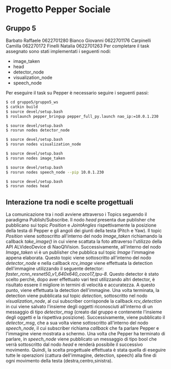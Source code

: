 # Progetto Pepper Sociale
## Gruppo 5 
Barbato Raffaele 0622701280 
Bianco Giovanni 0622701176 
Carpinelli Camilla 062270172 
Finelli Natalia 0622701263
Per completare il task assegnato sono stati implementati i seguenti nodi:

  - image_taken
  - head
  - detector_node
  - visualization_node
  - speech_node
 
Per eseguire il task su Pepper è necessario seguire i seguenti passi:
```sh
$ cd gruppo5/gruppo5_ws
$ catkin build
$ source devel/setup.bash
$ roslaunch pepper_bringup pepper_full_py.launch nao_ip:=10.0.1.230
```

```sh
$ source devel/setup.bash
$ rosrun nodes detector_node
```

```sh
$ source devel/setup.bash
$ rosrun nodes visualization_node
```

```sh
$ source devel/setup.bash
$ rosrun nodes image_taken
```

```sh
$ source devel/setup.bash
$ rosrun nodes speech_node --pip 10.0.1.230
```

```sh
$ source devel/setup.bash
$ rosrun nodes head
```
## Interazione tra nodi e scelte progettuali
La comunicazione tra i nodi avviene attraverso i Topics seguendo il paradigma Publish/Subscribe.
Il nodo *head* presenta due publisher che pubblicano sui topic *Position* e *JointAngles* rispettivamente la posizione della testa di Pepper e gli angoli dei giunti della testa (Pitch e Yaw). Il topic *Position* viene sottoscritto all'interno del nodo *Image_taken* richiamando la callback *take_image()* in cui viene scattata la foto attraverso l'utilizzo della API ALVideoDevice di NaoQIVision. 
Successivamente, all'interno del nodo *Image_taken* vi è un publisher che pubblica sul topic *Image* l'immagine appena elaborata. Questo topic viene sottoscritto all'interno del nodo *detector_node* e nella callback *rcv_image* viene effettuata la detection dell'immagine utilizzando il seguente detector: *faster_rcnn_resnet50_v1_640x640_coco17_tpu-8*.
Questo detector è stato scelto perchè, dopo aver effettuato vari test utilizzando altri detector, è risultato essere il migliore in termini di velocità e accuratezza.
A questo punto, viene effettuata la detection dell'immagine. Una volta terminata, la detection viene pubblicata sul topic *detection*, sottoscritto nel nodo *visualization_node*, al cui subscriber corrisponde la callback *rcv_detection* in cui viene salvato l'insieme degli oggetti riconosciuti all'interno di un messaggio di tipo *detector_msg* (creato dal gruppo e contenente l'insieme degli oggetti e la rispettiva posizione). Successivamente, viene pubblicato il *detector_msg*, che a sua volta viene sottoscritto all'interno del nodo *speech_node*, il cui subscriber richiama *callback* che fa parlare Pepper e l'immagine viene mostrata a schermo. 
Una volta che Pepper ha terminato di parlare, in *speech_node* viene pubblicato un messaggio di tipo bool che verrà sottoscritto dal nodo *head* e renderà possibile il successivo movimento. 
Quindi, la scelta progettuale effettuata è stata quella di eseguire tutte le operazioni (cattura dell'immagine, detection, speech) alla fine di ogni movimento della testa (destra,centro,sinistra).
